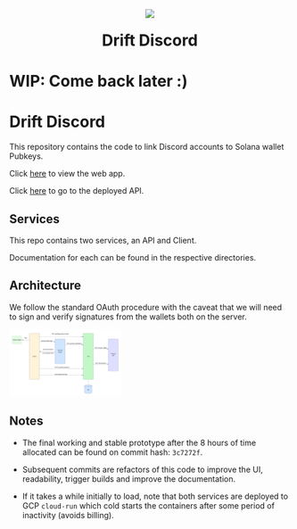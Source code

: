 <div align="center">
  <img height="120x" src="https://uploads-ssl.webflow.com/611580035ad59b20437eb024/616f97a42f5637c4517d0193_Logo%20(1)%20(1).png" />

  <h1 style="margin-top:20px;">Drift Discord</h1>
</div>

# WIP: Come back later :) 

# Drift Discord

This repository contains the code to link Discord accounts to Solana wallet Pubkeys. 

Click [here](https://client-4fpiw4senq-ue.a.run.app) to view the web app.

Click [here]() to go to the deployed API.

## Services

This repo contains two services, an API and Client.

Documentation for each can be found in the respective directories. 


## Architecture

We follow the standard OAuth procedure with the caveat that we will need to sign and verify signatures from the wallets both on the server. 

<img height="120x" src="https://github.com/DataRaptor/drift-discord/blob/03f053ed7e80627935120648662261d060d0d88f/docs/arch.png" width="200px"/>



## Notes

- The final working and stable prototype after the 8 hours of time allocated can be found on commit hash: `3c7272f`. 

- Subsequent commits are refactors of this code to improve the UI, readability, trigger builds and improve the documentation. 

- If it takes a while initially to load, note that both services are deployed to GCP `cloud-run` which cold starts the containers after some period of inactivity (avoids billing). 

